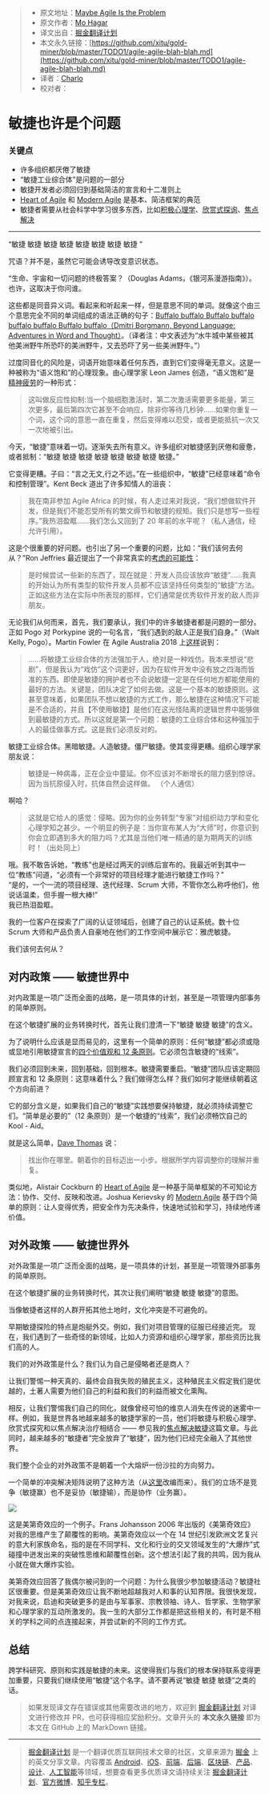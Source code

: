 > * 原文地址：[Maybe Agile Is the Problem](https://www.infoq.com/articles/agile-agile-blah-blah/)
> * 原文作者：[Mo Hagar](https://www.infoq.com/profile/Mo-Hagar/)
> * 译文出自：[掘金翻译计划](https://github.com/xitu/gold-miner)
> * 本文永久链接：[https://github.com/xitu/gold-miner/blob/master/TODO1/agile-agile-blah-blah.md](https://github.com/xitu/gold-miner/blob/master/TODO1/agile-agile-blah-blah.md)
> * 译者：[Charlo](https://github.com/Charlo-O)
> * 校对者：

# 敏捷也许是个问题

### 关键点

* 许多组织都厌倦了敏捷 
* “敏捷工业综合体”是问题的一部分
* 敏捷开发者必须回归到基础简洁的宣言和十二准则上
*  [Heart of Agile](https://heartofagile.com/) 和 [Modern Agile](http://modernagile.org/) 是基本、简洁框架的典范
* 敏捷者需要从社会科学中学习很多东西，比如[积极心理学](https://en.wikipedia.org/wiki/Positive_psychology)、[欣赏式探询](https://en.wikipedia.org/wiki/Appreciative_inquiry)、[焦点解决](http://sfwork.com/solutions-focus)

---

“敏捷 敏捷 敏捷 敏捷 敏捷 敏捷 敏捷 敏捷 ”

咒语？并不是，虽然它可能会诱导改变意识状态。 

“生命、宇宙和一切问题的终极答案？（Douglas Adams，《银河系漫游指南》）。也许，这取决于你问谁。

这些都是同音异义词。看起来和听起来一样，但是意思不同的单词。就像这个由三个意思完全不同的单词组成的语法正确的句子：[Buffalo buffalo Buffalo buffalo buffalo buffalo Buffalo buffalo](https://zh.wikipedia.org/wiki/Buffalo_buffalo_Buffalo_buffalo_buffalo_buffalo_Buffalo_buffalo)[（Dmitri Borgmann, Beyond Language: Adventures in Word and Thought）](https://en.wikipedia.org/wiki/Beyond_Language)。（译者注：中文表述为“水牛城中某些被其他美洲野牛所恐吓的美洲野牛，又去恐吓了另一些美洲野牛。”）

过度同音化的风险是，词语开始意味着任何东西，直到它们变得毫无意义。这是一种被称为“语义饱和”的心理现象。由心理学家 Leon James 创造，“语义饱和”是[精神疲劳](http://mentalfloss.com/article/71855/why-does-word-sometimes-lose-all-meaning)的一种形式：

> 这叫做反应性抑制:当一个脑细胞激活时，第二次激活需要更多能量，第三次更多，最后第四次它甚至不会响应，除非你等待几秒钟......如果你重复一个词，这个词的意思一直在重复，然后变得难以忍受，或者更能抵抗一次又一次地被引出。 

今天，“敏捷”意味着一切。逐渐失去所有意义。许多组织对敏捷感到厌倦和疲惫，或者抵制：“敏捷 敏捷 敏捷 敏捷 敏捷 敏捷 敏捷 敏捷。” 

它变得更糟。子曰：“言之无文,行之不远。”在一些组织中，“敏捷”已经意味着“命令和控制管理”。Kent Beck 道出了许多知情人的沮丧：

>我在南非参加 Agile Africa 的时候，有人走过来对我说，“我们想做软件开发，但是我们不能忍受所有的繁文缛节和敏捷的规矩。我们只是想写一些程序。”我热泪盈眶......我们怎么又回到了 20 年前的水平呢？（私人通信，经允许引用）。 

这是个很重要的好问题。也引出了另一个重要的问题，比如：“我们该何去何从？”Ron Jeffries 最近提出了一个非常真实的[考虑的可能性](https://ronjeffries.com/articles/018-01ff/abandon-1/)：

> 是时候尝试一些新的东西了，现在就是：开发人员应该放弃“敏捷”......我真的开始认为所有类型的软件开发人员都不应该坚持任何类型的“敏捷”方法。正如这些方法在实际中所表现的那样，它们通常是优秀软件开发的敌人而非朋友。 

无论我们从何而来，首先，我们要承认，我们中的许多敏捷者都是问题的一部分。正如 Pogo 对 Porkypine 说的一句名言，“我们遇到的敌人正是我们自身。”（Walt Kelly, Pogo）。Martin Fowler 在 Agile Australia 2018 上[这样](https://martinfowler.com/articles/agile-aus-2018.html)说到： 

> ......将敏捷工业综合体的方法强加于人，绝对是一种戏仿。我本来想说“悲剧”，但是我认为“戏仿”这个词更好，因为在软件开发中没有放之四海而皆准的东西。即使是敏捷的拥护者也不会说敏捷一定是在任何地方都能使用的最好的方法。关键是，团队决定了如何去做。这是一个基本的敏捷原则。这甚至意味着，如果团队不想以敏捷的方式工作，那么敏捷在这种情况下可能是不合适的，并且【不使用敏捷】是他们在这光怪陆离的逻辑世界中能够做到最敏捷的方式。所以这就是第一个问题：敏捷的工业综合体和这种强加于人的最佳做事方式。这是我们必须反对的。 

敏捷工业综合体。黑暗敏捷。人造敏捷。僵尸敏捷。使其变得更糟。组织心理学家朋友说：

> 敏捷是一种病毒，正在企业中蔓延。你不应该对不断增长的阻力感到惊讶。因为当抗原侵入时，抗体自然会这样做。 （个人通信）

啊哈？

> 这就是它给人的感觉：侵略。因为你的业务转型“专家”对组织动力学和变化心理学知之甚少。一个明显的例子是：当你宣布某人为“大师”时，你意识到你会立即遇到多大的阻力吗？尤其是当他们唯一精通的是为期两天的训练时！（出处同上）

哦。我不敢告诉她，“教练”也是经过两天的训练后宣布的。我最近听到其中一位“教练”问道，“必须有一个非常好的项目经理才能进行敏捷工作吗？”  
“是的，一个一流的项目经理、迭代经理、Scrum 大师，不管你怎么称呼他们，他说话温柔，但手握一根大棒!”   
我已热泪盈眶。 

我的一位客户在探索了广阔的认证领域后，创建了自己的认证系统。数十位 Scrum 大师和产品负责人自豪地在他们的工作空间中展示它：雅虎敏捷。 

我们该何去何从？ 

## 对内政策 —— 敏捷世界中 

对内政策是一项广泛而全面的战略，是一项具体的计划，甚至是一项管理内部事务的简单原则。 

在这个敏捷扩展的业务转换时代，首先让我们澄清一下“敏捷 敏捷 敏捷”的含义。 

为了说明什么应该是显而易见的，这里有一个简单的原则：任何“敏捷”都必须或隐或显地引用敏捷宣言的[四个价值观和 12 条原则](https://agilemanifesto.org)。它必须包含敏捷的“线索”。 

我们必须回到未来，回到基础，回到根本。敏捷需要重启。“敏捷”团队应该定期回顾宣言和 12 条原则：这意味着什么？我们做得怎么样？我们如何才能继续朝着这个方向前进？

它的部分含义是，如果我们自己的“敏捷”实践想要保持敏捷，就必须持续调整它们。“简单是必要的”（12 条原则）是一个敏捷的“线索”，我们必须畅饮自己的 Kool - Aid。 

就是这么简单，[Dave Thomas](https://pragdave.me/blog/2014/03/04/time-to-kill-agile.html) 说：

> 找出你在哪里。朝着你的目标迈出一小步。根据所学内容调整你的理解并重复。 

类似地，Alistair Cockburn 的 [Heart of Agile](https://heartofagile.com/) 是一种基于简单框架的不可知论方法：协作、交付、反映和改进。Joshua Kerievsky 的 [Modern Agile](http://modernagile.org/) 基于四个简单的原则：让人变得优秀，把安全作为先决条件，快速地试验和学习，持续地传递价值。 

## 对外政策 —— 敏捷世界外

对外政策是一项广泛而全面的战略，是一项具体的计划，甚至是一项管理外部事务的简单原则。 

在这个敏捷扩展的业务转换时代，其次让我们阐明“敏捷 敏捷 敏捷”的意图。 

当像敏捷者这样的人群开拓其他土地时，文化冲突是不可避免的。 

早期敏捷探险的特点是炮艇外交。例如，我们对项目管理的征服已经接近完。
现在，我们遇到了一些奇怪的新领域，比如人力资源和组织心理学家，那些资历比我们高的人。  

我们的对外政策是什么？我们认为自己是侵略者还是商人？ 

让我们警惕一种天真的、最终会自我失败的殖民主义，这种殖民主义假定我们是优越的，土著人需要为他们自己的利益和我们的利益而被文化熏陶。 

相反，让我们警惕我们自己的同化，就像曾经可怕的维京人消失在传说的迷雾中一样。例如，我是世界各地越来越多的敏捷学家的一员，他们将敏捷与积极心理学、欣赏式探究和以焦点解决治疗相结合 —— 参见我的[焦点解决敏捷](http://sfio.org/journal/interaction-vol-10-no-2-janu-2019/page-5/)这篇文章。与此同时，越来越多的“敏捷者”完全放弃了“敏捷”，因为他们已经完全融入了其他世界。 

我们整个企业的对外政策不是朝着一个大熔炉一份沙拉的方向努力。 

一个简单的冲突解决矩阵说明了这种方法（从[这里](http://www.cpp.com/en/tkiproducts.aspx?pc=62)改编而来）。我们的立场不是竞争（敏捷赢）也不是妥协（敏捷输），而是协作（业务赢）。

![](https://res.infoq.com/articles/agile-agile-blah-blah/en/resources/agile%201-1560257874319.png)

这是美第奇效应的一个例子。Frans Johansson 2006 年出版的《美第奇效应》对我的思维产生了颠覆性的影响。美第奇效应以一个在 14 世纪引发欧洲文艺复兴的意大利家族命名，指的是在不同学科、文化和行业的交叉领域发生的“大爆炸”式碰撞中迸发出来的突破性思维和颠覆性创新。这个想法引起了我的共鸣，因为我从小就在做大爆炸实验。 

美第奇效应回答了我偶尔被问到的一个问题：为什么我很少参加敏捷活动？敏捷社区很重要。但是美第奇效应让我不断地超越我对人和事的认知界限。我很快发现，对我来说，启迪和突破更多的是由与军事家、宗教领袖、诗人、哲学家、生物学家和心理学家的互动所激发的。我一生的大部分工作都是把这些相关的，有时是不相关的学科之间的点连接起来，并尝试新的不同的工作方式。 

## 总结

跨学科研究、原则和实践是敏捷的未来。这使得我们与我们的根本保持联系变得更加重要，只要我们继续使用“敏捷”这个名字。请不要再说“敏捷 敏捷 敏捷”之类的话。 

> 如果发现译文存在错误或其他需要改进的地方，欢迎到 [掘金翻译计划](https://github.com/xitu/gold-miner) 对译文进行修改并 PR，也可获得相应奖励积分。文章开头的 **本文永久链接** 即为本文在 GitHub 上的 MarkDown 链接。

---

> [掘金翻译计划](https://github.com/xitu/gold-miner) 是一个翻译优质互联网技术文章的社区，文章来源为 [掘金](https://juejin.im) 上的英文分享文章。内容覆盖 [Android](https://github.com/xitu/gold-miner#android)、[iOS](https://github.com/xitu/gold-miner#ios)、[前端](https://github.com/xitu/gold-miner#前端)、[后端](https://github.com/xitu/gold-miner#后端)、[区块链](https://github.com/xitu/gold-miner#区块链)、[产品](https://github.com/xitu/gold-miner#产品)、[设计](https://github.com/xitu/gold-miner#设计)、[人工智能](https://github.com/xitu/gold-miner#人工智能)等领域，想要查看更多优质译文请持续关注 [掘金翻译计划](https://github.com/xitu/gold-miner)、[官方微博](http://weibo.com/juejinfanyi)、[知乎专栏](https://zhuanlan.zhihu.com/juejinfanyi)。
